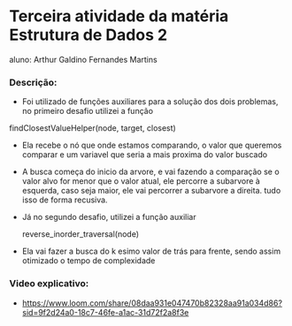 # Terceira atividade da matéria Estrutura de Dados 2

aluno: Arthur Galdino Fernandes Martins

### Descrição:
- Foi utilizado de funções auxiliares para a solução dos dois problemas, no primeiro desafio utilizei a função
  
findClosestValueHelper(node, target, closest)

- Ela recebe o nó que onde estamos comparando, o valor que queremos comparar e um variavel que seria a mais proxima do valor buscado
- A busca começa do inicio da arvore, e vai fazendo a comparação se o valor alvo for menor que o valor atual, ele percorre a subarvore à esquerda, caso seja maior, ele vai percorrer a subarvore a direita. tudo isso de forma recusiva.

- Já no segundo desafio, utilizei a função auxiliar

  reverse_inorder_traversal(node)

- Ela vai fazer a busca do k esimo valor de trás para frente, sendo assim otimizado o tempo de complexidade

### Video explicativo:
- https://www.loom.com/share/08daa931e047470b82328aa91a034d86?sid=9f2d24a0-18c7-46fe-a1ac-31d72f2a8f3e
